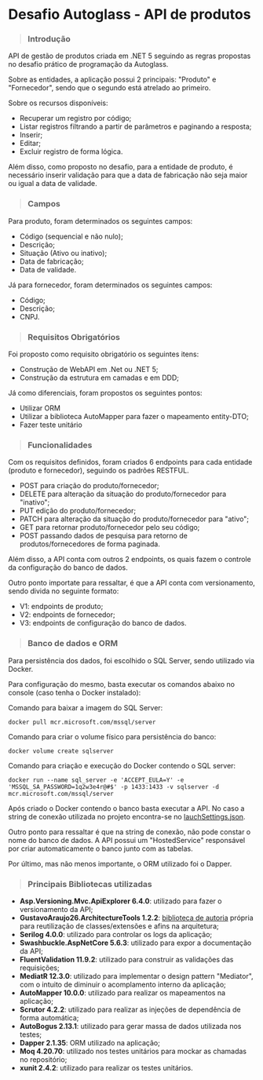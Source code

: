 # Desafio Autoglass - API de produtos

> ### Introdução

API de gestão de produtos criada em .NET 5 seguindo as regras propostas no desafio prático de programação da Autoglass.

Sobre as entidades, a aplicação possui 2 principais: "Produto" e "Fornecedor", sendo que o segundo está atrelado ao primeiro. 

Sobre os recursos disponíveis:
* Recuperar um registro por código;
* Listar registros filtrando a partir de parâmetros e paginando a resposta;
* Inserir;
* Editar;
* Excluir registro de forma lógica.

Além disso, como proposto no desafio, para a entidade de produto, é necessário inserir validação para que a data de fabricação não seja maior ou igual a data de validade.

> ### Campos
Para produto, foram determinados os seguintes campos:
* Código (sequencial e não nulo);
* Descrição;
* Situação (Ativo ou inativo);
* Data de fabricação;
* Data de validade.

Já para fornecedor, foram determinados  os seguintes campos:
* Código;
* Descrição;
* CNPJ.

> ### Requisitos Obrigatórios

Foi proposto como requisito obrigatório os seguintes itens:
* Construção de WebAPI em .Net ou .NET 5;
* Construção da estrutura em camadas e em DDD;

Já como diferenciais, foram propostos os seguintes pontos:
* Utilizar ORM
* Utilizar a biblioteca AutoMapper para fazer o mapeamento entity-DTO;
* Fazer teste unitário

> ### Funcionalidades

Com os requisitos definidos, foram criados 6 endpoints para cada entidade (produto e fornecedor), seguindo os padrões RESTFUL.

* POST para criação do produto/fornecedor;
* DELETE para alteração da situação do produto/fornecedor para "inativo";
* PUT edição do produto/fornecedor;
* PATCH para alteração da situação do produto/fornecedor para "ativo";
* GET para retornar produto/fornecedor pelo seu código;
* POST passando dados de pesquisa para retorno de produtos/fornecedores de forma paginada.

Além disso, a API conta com outros 2 endpoints, os quais fazem o controle da configuração do banco de dados.

Outro ponto importate para ressaltar, é que a API conta com versionamento, sendo divida no seguinte formato:
* V1: endpoints de produto;
* V2: endpoints de fornecedor;
* V3: endpoints de configuração do banco de dados.

> ### Banco de dados e ORM

Para persistência dos dados, foi escolhido o SQL Server, sendo utilizado via Docker.

Para configuração do mesmo, basta executar os comandos abaixo no console (caso tenha o Docker instalado):

Comando para baixar a imagem do SQL Server:

``
docker pull mcr.microsoft.com/mssql/server
``

Comando para criar o volume físico para persistência do banco:

``
docker volume create sqlserver
``

Comando para criação e execução do Docker contendo o SQL server:

``
docker run --name sql_server -e 'ACCEPT_EULA=Y' -e 'MSSQL_SA_PASSWORD=1q2w3e4r@#$' -p 1433:1433 -v sqlserver -d mcr.microsoft.com/mssql/server
``

Após criado o Docker contendo o banco basta executar a API. No caso a string de conexão utilizada no projeto encontra-se no [lauchSettings.json](https://github.com/GustavoAraujo26/api-produtos-autoglass/blob/master/API/AutoGlassProducts.Api/Properties/launchSettings.json).

Outro ponto para ressaltar é que na string de conexão, não pode constar o nome do banco de dados. A API possui um "HostedService" responsável por criar automaticamente o banco junto com as tabelas.

Por último, mas não menos importante, o ORM utilizado foi o Dapper.

> ### Principais Bibliotecas utilizadas
* **Asp.Versioning.Mvc.ApiExplorer 6.4.0**: utilizado para fazer o versionamento da API;
* **GustavoAraujo26.ArchitectureTools 1.2.2**: [biblioteca de autoria](https://github.com/GustavoAraujo26/architecture-tools) própria para reutilização de classes/extensões e afins na arquitetura;
* **Serilog 4.0.0**: utilizado para controlar os logs da aplicação;
* **Swashbuckle.AspNetCore 5.6.3**: utilizado para expor a documentação da API;
* **FluentValidation 11.9.2**: utilizado para construir as validações das requisições;
* **MediatR 12.3.0**: utilizado para implementar o design pattern "Mediator", com o intuito de diminuir o acomplamento interno da aplicação;
* **AutoMapper 10.0.0**: utilizado para realizar os mapeamentos na aplicação;
* **Scrutor 4.2.2**: utilizado para realizar as injeções de dependência de forma automática;
* **AutoBogus 2.13.1**: utilizado para gerar massa de dados utilizada nos testes;
* **Dapper 2.1.35**: ORM utilizado na aplicação;
* **Moq 4.20.70**: utilizado nos testes unitários para mockar as chamadas no repositório;
* **xunit 2.4.2**: utilizado para realizar os testes unitários.